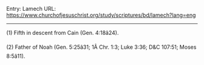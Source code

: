 Entry: Lamech
URL: https://www.churchofjesuschrist.org/study/scriptures/bd/lamech?lang=eng

---

(1) Fifth in descent from Cain (Gen. 4:18â24).

(2) Father of Noah (Gen. 5:25â31; 1Â Chr. 1:3; Luke 3:36; D&C 107:51; Moses 8:5â11).
